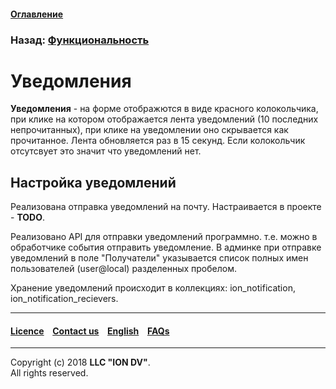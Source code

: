 #### [Оглавление](/docs/ru/index.md)

### Назад: [Функциональность](/docs/ru/2_system_description/functionality/functionality.md)

# Уведомления

**Уведомления** - на форме отображются в виде красного колокольчика, при клике на котором отображается лента уведомлений (10 последних непрочитанных), при клике на уведомлении оно скрывается как прочитанное. Лента обновляется раз в 15 секунд. Если колокольчик отсутсвует это значит что уведомлений нет.

## Настройка уведомлений

Реализована отправка уведомлений на почту. Настраивается в проекте - **TODO**.

Реализовано API для отправки уведомлений программно. т.е. можно в обработчике события отправить уведомление.
В админке при отправке уведомлений в поле "Получатели" указывается список полных имен пользователей (user@local) разделенных пробелом.

Хранение уведомлений происходит в коллекциях: ion_notification, ion_notification_recievers.


--------------------------------------------------------------------------  


 #### [Licence](/LICENCE.md) &ensp;  [Contact us](https://iondv.com) &ensp;  [English](\docs\en\2_system_description\functionality\printed_forms.md)   &ensp; [FAQs](/faqs.md)          



--------------------------------------------------------------------------  

Copyright (c) 2018 **LLC "ION DV"**.  
All rights reserved. 